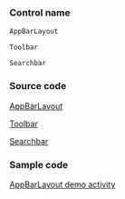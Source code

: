 ### Control name

`AppBarLayout`

`Toolbar`

`Searchbar`

### Source code

[AppBarLayout](https://github.com/OfficeDev/ui-fabric-android/blob/master/OfficeUIFabric/src/main/java/com/microsoft/officeuifabric/appbarlayout/AppBarLayout.kt)

[Toolbar](https://github.com/OfficeDev/ui-fabric-android/blob/master/OfficeUIFabric/src/main/java/com/microsoft/officeuifabric/toolbar/Toolbar.kt)

[Searchbar](https://github.com/OfficeDev/ui-fabric-android/blob/master/OfficeUIFabric/src/main/java/com/microsoft/officeuifabric/search/Searchbar.kt)

### Sample code

[AppBarLayout demo activity](https://github.com/OfficeDev/ui-fabric-android/blob/master/OfficeUIFabric.Demo/src/main/java/com/microsoft/officeuifabricdemo/demos/AppBarLayoutActivity.kt)
